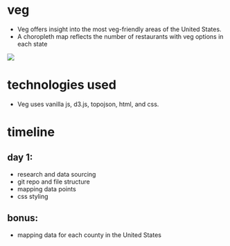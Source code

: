 # veg
* Veg offers insight into the most veg-friendly areas of the United States.
* A choropleth map reflects the number of restaurants with veg options in each state

<!-- ![](./choropleth.png) -->
![](https://gyazo.com/8ebe07cfb869f489bde42a27608797b4)

# technologies used
* Veg uses vanilla js, d3.js, topojson, html, and css.

# timeline

## day 1:
* research and data sourcing
* git repo and file structure
* mapping data points
* css styling

## bonus:
* mapping data for each county in the United States
